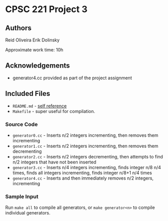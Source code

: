 # CPSC 221 Project 3

## Authors

Reid Oliveira
Erik Dolinsky

Approximate work time: 10h

## Acknowledgements

* generator4.cc provided as part of the project assignment

## Included Files

* `README.md` - [self reference](https://xkcd.com/33/)
* `Makefile` - super useful for compilation.

### Source Code

* `generator0.cc` - Inserts n/2 integers incrementing, then removes them incrementing
* `generator1.cc` - Inserts n/2 integers incrementing, then removes them decrementing
* `generator2.cc` - Inserts n/2 integers decrementing, then attempts to find n/2 integers that have not been inserted
* `generator3.cc` - Inserts n/4 integers incrementing, finds integer n/8 n/4 times, finds all integers incrementing, finds integer n/8+1 n/4 times
* `generator4.cc` - Inserts and then immediately removes n/2 integers, incrementing

### Sample Input

Run `make all` to compile all generators, or `make generator<n>` to compile individual generators.

